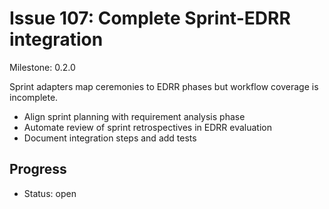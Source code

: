 # Issue 107: Complete Sprint-EDRR integration
Milestone: 0.2.0

Sprint adapters map ceremonies to EDRR phases but workflow coverage is incomplete.

- Align sprint planning with requirement analysis phase
- Automate review of sprint retrospectives in EDRR evaluation
- Document integration steps and add tests

## Progress

- Status: open
